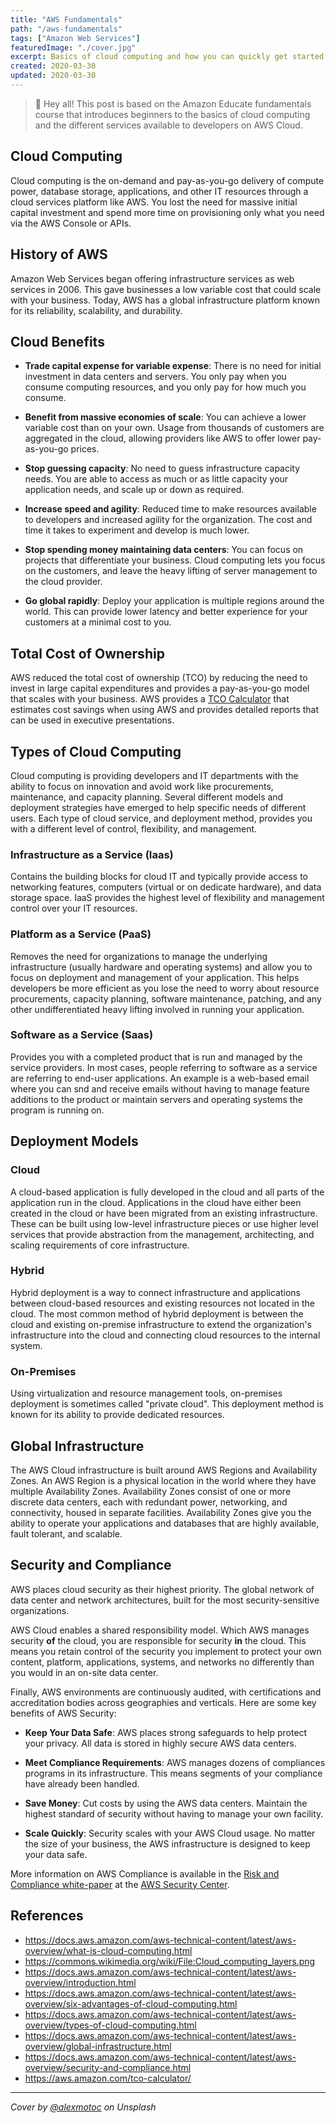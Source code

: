 ```yaml
---
title: "AWS Fundamentals"
path: "/aws-fundamentals"
tags: ["Amazon Web Services"]
featuredImage: "./cover.jpg"
excerpt: Basics of cloud computing and how you can quickly get started with Amazon Web Services.
created: 2020-03-30
updated: 2020-03-30
---
```


> 👋 Hey all! This post is based on the Amazon Educate fundamentals course that introduces beginners to the basics of cloud computing and the different services available to developers on AWS Cloud.

## Cloud Computing

Cloud computing is the on-demand and pay-as-you-go delivery of compute power, database storage, applications, and other IT resources through a cloud services platform like AWS. You lost the need for massive initial capital investment and spend more time on provisioning only what you need via the AWS Console or APIs.

## History of AWS

Amazon Web Services began offering infrastructure services as web services in 2006. This gave businesses a low variable cost that could scale with your business. Today, AWS has a global infrastructure platform known for its reliability, scalability, and durability.


## Cloud Benefits

* **Trade capital expense for variable expense**: There is no need for initial investment in data centers and servers. You only pay when you consume computing resources, and you only pay for how much you consume.
  
* **Benefit from massive economies of scale**: You can achieve a lower variable cost than on your own. Usage from thousands of customers are aggregated in the cloud, allowing providers like AWS to offer lower pay-as-you-go prices.
  
* **Stop guessing capacity**: No need to guess infrastructure capacity needs. You are able to access as much or as little capacity your application needs, and scale up or down as required.


* **Increase speed and agility**: Reduced time to make resources available to developers and increased agility for the organization. The cost and time it takes to experiment and develop is much lower.
  
* **Stop spending money maintaining data centers**: You can focus on projects that differentiate your business. Cloud computing lets you focus on the customers, and leave the heavy lifting of server management to the cloud provider.
  
* **Go global rapidly**: Deploy your application is multiple regions around the world. This can provide lower latency and better experience for your customers at a minimal cost to you.

## Total Cost of Ownership

AWS reduced the total cost of ownership (TCO) by reducing the need to invest in large capital expenditures and provides a pay-as-you-go model that scales with your business. AWS provides a [TCO Calculator](https://awstcocalculator.com/) that estimates cost savings when using AWS and provides detailed reports that can be used in executive presentations.

## Types of Cloud Computing

Cloud computing is providing developers and IT departments with the ability to focus on innovation and avoid work like procurements, maintenance, and capacity planning. Several different models and deployment strategies have emerged to help specific needs of different users. Each type of cloud service, and deployment method, provides you with a different level of control, flexibility, and management. 

### Infrastructure as a Service (Iaas)

Contains the building blocks for cloud IT and typically provide access to networking features, computers (virtual or on dedicate hardware), and data storage space. IaaS provides the highest level of flexibility and management control over your IT resources.

### Platform as a Service (PaaS)

Removes the need for organizations to manage the underlying infrastructure (usually hardware and operating systems) and allow you to focus on deployment and management of your application. This helps developers be more efficient as you lose the need to worry about resource procurements, capacity planning, software maintenance, patching, and any other undifferentiated heavy lifting involved in running your application.

### Software as a Service (Saas)

Provides you with a completed product that is run and managed by the service providers. In most cases, people referring to software as a service are referring to end-user applications. An example is a web-based email where you can snd and receive emails without having to manage feature additions to the product or maintain servers and operating systems the program is running on.

## Deployment Models

### Cloud

A cloud-based application is fully developed in the cloud and all parts of the application run in the cloud. Applications in the cloud have either been created in the cloud or have been migrated from an existing infrastructure. These can be built using low-level infrastructure pieces or use higher level services that provide abstraction from the management, architecting, and scaling requirements of core infrastructure.

### Hybrid

Hybrid deployment is a way to connect infrastructure and applications between cloud-based resources and existing resources not located in the cloud. The most common method of hybrid deployment is between the cloud and existing on-premise infrastructure to extend the organization's infrastructure into the cloud and connecting cloud resources to the internal system.

### On-Premises

Using virtualization and resource management tools, on-premises deployment is sometimes called "private cloud". This deployment method is known for its ability to provide dedicated resources. 

## Global Infrastructure

The AWS Cloud infrastructure is built around AWS Regions and Availability Zones. An AWS Region is a physical location in the world where they have multiple Availability Zones. Availability Zones consist of one or more discrete data centers, each with redundant power, networking, and connectivity, housed in separate facilities. Availability Zones give you the ability to operate your applications and databases that are highly available, fault tolerant, and scalable.

## Security and Compliance

AWS places cloud security as their highest priority. The global network of data center and network architectures, built for the most security-sensitive organizations.

AWS Cloud enables a shared responsibility model. Which AWS manages security **of** the cloud, you are responsible for security **in**  the cloud. This means you retain control of the security you implement to protect your own content, platform, applications, systems, and networks no differently than you would in an on-site data center.

Finally, AWS environments are continuously audited, with certifications and accreditation bodies across geographies and verticals. Here are some key benefits of AWS Security:

* **Keep Your Data Safe**: AWS places strong safeguards to help protect your privacy. All data is stored in highly secure AWS data centers.
  
* **Meet Compliance Requirements**: AWS manages dozens of compliances programs in its infrastructure. This means segments of your compliance have already been handled.

* **Save Money**: Cut costs by using the AWS data centers. Maintain the highest standard of security without having to manage your own facility.

* **Scale Quickly**: Security scales with your AWS Cloud usage. No matter the size of your business, the AWS infrastructure is designed to keep your data safe.

More information on AWS Compliance is available in the [Risk and Compliance white-paper](http://d0.awsstatic.com/whitepapers/compliance/AWS_Risk_and_Compliance_Whitepaper.pdf) at the [AWS Security Center](https://aws.amazon.com/security/).

## References

* https://docs.aws.amazon.com/aws-technical-content/latest/aws-overview/what-is-cloud-computing.html
* https://commons.wikimedia.org/wiki/File:Cloud_computing_layers.png
* https://docs.aws.amazon.com/aws-technical-content/latest/aws-overview/introduction.html
* https://docs.aws.amazon.com/aws-technical-content/latest/aws-overview/six-advantages-of-cloud-computing.html
* https://docs.aws.amazon.com/aws-technical-content/latest/aws-overview/types-of-cloud-computing.html
* https://docs.aws.amazon.com/aws-technical-content/latest/aws-overview/global-infrastructure.html
* https://docs.aws.amazon.com/aws-technical-content/latest/aws-overview/security-and-compliance.html
* https://aws.amazon.com/tco-calculator/

---

*Cover by [@alexmotoc](https://unsplash.com/@alexmotoc) on Unsplash*